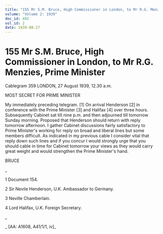 ```yaml
---
title: "155 Mr S.M. Bruce, High Commissioner in London, to Mr R.G. Menzies, Prime Minister"
volume: "Volume 2: 1939"
doc_id: 492
vol_id: 2
date: 1939-08-27
---
```


# 155 Mr S.M. Bruce, High Commissioner in London, to Mr R.G. Menzies, Prime Minister

Cablegram 359 LONDON, 27 August 1939, 12.30 a.m.

MOST SECRET FOR PRIME MINISTER

My immediately preceding telegram. [1] On arrival Henderson [2] in conference with the Prime Minister [3] and Halifax [4] over three hours. Subsequently Cabinet sat till nine p.m. and then adjourned till tomorrow Sunday morning. Proposed that Henderson should return with reply tomorrow afternoon. I gather Cabinet discussions fairly satisfactory to Prime Minister's working for reply on broad and liberal lines but some members difficult. As indicated in my previous cable I consider vital that reply down such lines and if you concur I would strongly urge that you should cable in time for Cabinet tomorrow your views as they would carry great weight and would strengthen the Prime Minister's hand.

BRUCE

_

1 Document 154.

2 Sir Nevile Henderson, U.K. Ambassador to Germany.

3 Neville Chamberlain.

4 Lord Halifax, U.K. Foreign Secretary.

_

_ [AA: A1608, A41/1/1, iv]_
